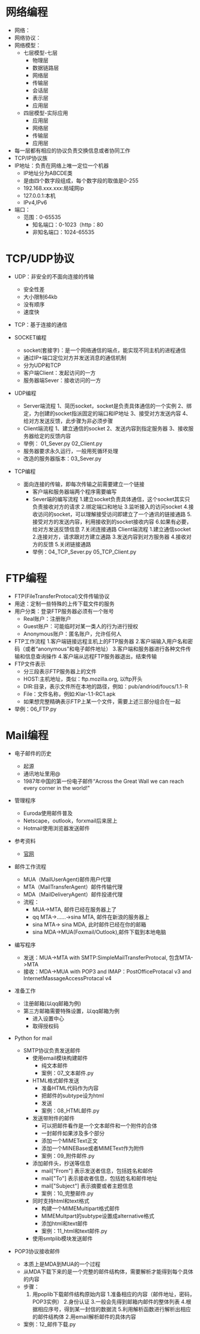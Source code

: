 # 网络编程
- 网络：
- 网络协议：
- 网络模型：
    - 七层模型-七层
        - 物理层
        - 数据链路层
        - 网络层
        - 传输层
        - 会话层
        - 表示层
        - 应用层
    - 四层模型-实际应用
        - 应用层
        - 网络层
        - 传输层
        - 应用层
- 每一层都有相应的协议负责交换信息或者协同工作
- TCP/IP协议族
- IP地址：负责在网络上唯一定位一个机器
    - IP地址分为ABCDE类
    - 是由四个数字段组成，每个数字段的取值是0-255
    - 192.168.xxx.xxx:局域网ip
    - 127.0.0.1:本机
    - IPv4,IPv6
- 端口：
    - 范围：0-65535
        - 知名端口：0-1023（http：80
        - 非知名端口：1024-65535

# TCP/UDP协议
- UDP：非安全的不面向连接的传输
    - 安全性差
    - 大小限制64kb
    - 没有顺序
    - 速度快 
- TCP：基于连接的通信

- SOCKET编程
    - socket(套接字)：是一个网络通信的端点，能实现不同主机的进程通信
    - 通过IP+端口定位对方并发送消息的通信机制
    - 分为UDP和TCP
    - 客户端Client：发起访问的一方
    - 服务器端Sever：接收访问的一方
- UDP编程
    - Server端流程
        1、简历socket，socket是负责具体通信的一个实例
        2、绑定，为创建的socket指派固定的端口和IP地址
        3、接受对方发送内容
        4、给对方发送反馈，此步骤为非必须步骤
    - Client端流程
        1、建立通信的socket
        2、发送内容到指定服务器
        3、接收服务器给定的反馈内容
    - 举例： 01_Sever.py
              02_Client.py
    - 服务器要求永久运行，一般用死循环处理
    - 改造的服务器版本：03_Sever.py
    
- TCP编程
    - 面向连接的传输，即每次传输之前需要建立一个链接
        - 客户端和服务器端两个程序需要编写
        - Sever端的编写流程
            1.建立socket负责具体通信，这个socket其实只负责接收对方的请求
            2.绑定端口和地址
            3.监听接入的访问socket
            4.接收访问的socket，可以理解接受访问即建立了一个通讯的链接通路
            5.接受对方的发送内容，利用接收到的socket接收内容
            6.如果有必要，给对方发送反馈信息
            7.关闭连接通路
        Client端流程
            1.建立通信socket
            2.连接对方，请求跟对方建立通路
            3.发送内容到对方服务器
            4.接收对方的反馈
            5.关闭链接通路
        - 举例：04_TCP_Sever.py
                05_TCP_Client.py
                
# FTP编程
- FTP(FileTransferProtocal)文件传输协议
- 用途：定制一些特殊的上传下载文件的服务
- 用户分类：登录FTP服务器必须有一个账号
    - Real账户：注册账户
    - Guest账户：可能临时对某一类人的行为进行授权
    - Anonymous账户：匿名账户，允许任何人
- FTP工作流程
    1.客户端链接远程主机上的FTP服务器
    2.客户端输入用户名和密码（或者“anonymous”和电子邮件地址）
    3.客户端和服务器进行各种文件传输和信息查询操作
    4.客户端从远程FTP服务器退出，结束传输
- FTP文件表示
    - 分三段表示FTP服务器上的文件
    - HOST:主机地址，类似：ftp.mozilla.org, 以ftp开头
    - DIR:目录，表示文件所在本地的路径，例如：pub/andriod/foucs/1.1··R
    - File：文件名称，例如:Klar-1.1-RC1.apk
    - 如果想完整精确表示FTP上某一个文件，需要上述三部分组合在一起
- 举例：06_FTP.py    
    
# Mail编程
- 电子邮件的历史
    - 起源
    - 通讯地址里用@
    - 1987年中国的第一份电子邮件“Across the Great Wall we can reach every corner in the world!"
- 管理程序
    - Euroda使用邮件普及
    - Netscape，outlook，forxmail后来居上
    - Hotmail使用浏览器发送邮件
- 参考资料
    - [官网](https//docs.python.org/3/libray/email.mine.html)                                    
- 邮件工作流程
    - MUA（MailUserAgent)邮件用户代理
    - MTA（MailTransferAgent）邮件传输代理
    - MDA（MailDeliveryAgent）邮件投递代理
    - 流程：
        - MUA->MTA, 邮件已经在服务器上了
        - qq MTA->......->sina MTA, 邮件在新浪的服务器上
        - sina MTA-> sina MDA, 此时邮件已经在你的邮箱
        - sina MDA->MUA(Foxmail/Outlook),邮件下载到本地电脑
- 编写程序
    - 发送：MUA->MTA with SMTP:SimpleMailTransferProtocal, 包含MTA->MTA
    - 接收：MDA->MUA with POP3 and IMAP：PostOfficeProtacal v3 and InternetMassageAccessProtacal v4
- 准备工作
    - 注册邮箱(以qq邮箱为例)
    - 第三方邮箱需要特殊设置，以qq邮箱为例
        - 进入设置中心
        - 取得授权码
        
- Python for mail
    - SMTP协议负责发送邮件
        - 使用email模块构建邮件
            - 纯文本邮件
            - 案例：07_文本邮件.py
        - HTML格式邮件发送
            - 准备HTML代码作为内容
            - 把邮件的subtype设为html
            - 发送
            - 案例：08_HTML邮件.py
        - 发送带附件的邮件
            - 可以把邮件看作是一个文本邮件和一个附件的合体
            - 一封邮件如果涉及多个部分
            - 添加一个MIMEText正文
            - 添加一个MINEBase或者MIMEText作为附件
            - 案例：09_附件邮件.py
        - 添加邮件头，抄送等信息
            - mail["From"] 表示发送者信息，包括姓名和邮件
            - mail["To"] 表示接收者信息，包括姓名和邮件地址
            - mail["Subject"] 表示摘要或者主题信息
            - 案例：10_完整邮件.py
        - 同时支持html和text格式
            - 构建一个MIMEMultipart格式邮件
            - MIMEMultpart的subtype设置成alternative格式
            - 添加html和text邮件
            - 案例：11_html和text邮件.py
        - 使用smtplib模块发送邮件

- POP3协议接收邮件
    - 本质上是MDA到MUA的一个过程
    - 从MDA下载下来的是一个完整的邮件结构体，需要解析才能得到每个具体的内容
    - 步骤：
        1. 用poplib下载邮件结构原始内容
            1.准备相应的内容（邮件地址，密码，POP3实例）
            2.身份认证
            3.一般会先得到邮箱内邮件的整体列表
            4.根据相应序号，得到某一封信的数据流
            5.利用解析函数进行解析出相应的邮件结构体
        2.用email解析邮件的具体内容
    - 案例：12_邮件下载.py
    
                                 
    
